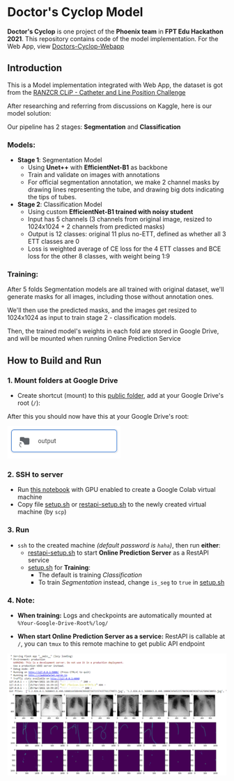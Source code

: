 # Doctor's Cyclop Model

**Doctor's Cyclop** is one project of the **Phoenix team** in **FPT Edu Hackathon 2021**. This repository contains code of the model implementation. For the Web App, view 
[Doctors-Cyclop-Webapp](https://github.com/DAN3002/Doctors-Cyclop-Webapp)

## Introduction

This is a Model implementation integrated with Web App, the dataset is got from the [RANZCR CLiP - Catheter and Line Position Challenge](https://www.kaggle.com/c/ranzcr-clip-catheter-line-classification)

After researching and referring from discussions on Kaggle, here is our model solution:

Our pipeline has 2 stages: **Segmentation** and **Classification**

### Models:

- **Stage 1**: Segmentation Model
  - Using **Unet++** with **EfficientNet-B1** as backbone
  - Train and validate on images with annotations
  - For official segmentation annotation, we make 2 channel masks by drawing lines representing the tube, and drawing big dots indicating the tips of tubes.
- **Stage 2**: Classification Model
  - Using custom **EfficientNet-B1 trained with noisy student**
  - Input has 5 channels (3 channels from original image, resized to 1024x1024 + 2 channels from predicted masks)
  - Output is 12 classes: original 11 plus no-ETT, defined as whether all 3 ETT classes are 0
  - Loss is weighted average of CE loss for the 4 ETT classes and BCE loss for the other 8 classes, with weight being 1:9

### Training:

After 5 folds Segmentation models are all trained with original dataset, we'll generate masks for all images, including those without annotation ones.

We'll then use the predicted masks, and the images get resized to 1024x1024 as input to train stage 2 - classification models.

Then, the trained model's weights in each fold are stored in Google Drive, and will be mounted when running Online Prediction Service

## How to Build and Run

### 1. Mount folders at Google Drive

- Create shortcut (mount) to this [public folder](https://drive.google.com/drive/folders/1XxKDVzCms_O6UVG2zNKvmwV0rNtTmtIq?usp=sharing), add at your Google Drive's root (`/`):

After this you should now have this at your Google Drive's root:

![root google drive structure](readme-assets/images/Google-Drive-Structure.png)

### 2. SSH to server

- Run [this notebook](https://colab.research.google.com/drive/1L-ibyztYYcM0rmuXkPihN8LHP0TxkRi4?usp=sharing) with GPU enabled to create a Google Colab virtual machine
- Copy file [setup.sh](setup.sh) or [restapi-setup.sh](restapi-setup.sh) to the newly created virtual machine (by `scp`)

### 3. Run

- `ssh` to the created machine *(default password is `haha`)*, then run **either**:
  - [restapi-setup.sh](restapi-setup.sh) to start **Online Prediction Server** as a RestAPI service
  - [setup.sh](setup.sh) for **Training**:
    - The default is training *Classification*
    - To train *Segmentation* instead, change `is_seg` to `true` in [setup.sh](setup.sh)

### 4. Note:
- **When training:** Logs and checkpoints are automatically mounted at `%Your-Google-Drive-Root%/log/`

- **When start Online Prediction Server as a service:** RestAPI is callable at `/`, you can `tmux` to this remote machine to get public API endpoint

![Online Prediction](readme-assets/images/RestAPI-Online-Prediction.png)
